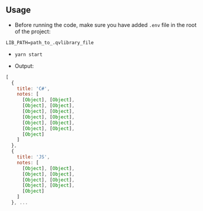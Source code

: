 ## Usage

- Before running the code, make sure you have added `.env` file in the root of the project:

```
LIB_PATH=path_to_.qvlibrary_file
```

- `yarn start`

- Output:

```js
[
  {
    title: 'C#',
    notes: [
      [Object], [Object],
      [Object], [Object],
      [Object], [Object],
      [Object], [Object],
      [Object], [Object],
      [Object], [Object],
      [Object]
    ]
  },
  {
    title: 'JS',
    notes: [
      [Object], [Object],
      [Object], [Object],
      [Object], [Object],
      [Object], [Object],
      [Object]
    ]
  }, ...
```
